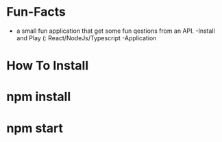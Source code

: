 # Fun-Facts
- a small fun application that get some fun qestions from an API. 
-Install and Play (:
React/NodeJs/Typescript -Application
# How To Install 
# npm install
# npm start

